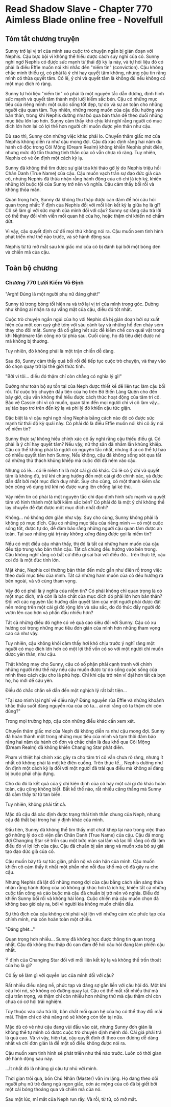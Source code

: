 # Read Shadow Slave - Chapter 770 Aimless Blade online free - Novelfull

## Tóm tắt chương truyện

Sunny trở lại vị trí của mình sau cuộc trò chuyện ngắn bị gián đoạn với Nephis. Cậu bực bội vì không thể hiểu được cách suy nghĩ của cô. Sunny nghi ngờ Nephis có được sức mạnh từ thái độ kỳ lạ này, và tự hỏi liệu đó có phải là điều Effie muốn nói khi nhắc đến "niềm tin" (conviction). Cậu không chắc mình thiếu gì, có phải là ý chí hay quyết tâm không, nhưng cậu tin rằng mình có thừa quyết tâm. Có lẽ, ý chí và quyết tâm là không đủ nếu không có một mục đích rõ ràng.

Sunny tự hỏi liệu "niềm tin" có phải là một nguyên tắc dẫn đường, định hình sức mạnh và quyết tâm thành một lưỡi kiếm sắc bén. Cậu có những mục tiêu của riêng mình: một cuộc sống tốt đẹp, tự do và sự an toàn cho những người cậu quan tâm. Tuy nhiên, những mong muốn của cậu đều hướng vào bản thân, trong khi Nephis dường như bỏ qua bản thân để theo đuổi những mục tiêu lớn lao hơn. Sunny cảm thấy khó chịu khi nghĩ rằng người có mục đích lớn hơn lại có lợi thế hơn người chỉ muốn được yên thân như cậu.

Dù sao thì, Sunny còn những việc khác phải lo. Chuyến thăm giấc mơ của Nephis không diễn ra như cậu mong đợi. Cậu đã xác định rằng hai năm du hành cô độc trong Cõi Mộng (Dream Realm) không khiến Nephis phát điên, nhưng mức độ tổn thương tinh thần của cô vẫn chưa rõ ràng. Tuy nhiên, Nephis có vẻ ổn định một cách kỳ lạ.

Sunny đã không thể tìm được sự giải tỏa khi tháo gỡ lý do Nephis triệu hồi Chân Danh (True Name) của cậu. Cậu muốn vạch trần sự đạo đức giả của cô, nhưng Nephis đã thừa nhận rằng hành động của cô chỉ là ích kỷ, khiến những lời buộc tội của Sunny trở nên vô nghĩa. Cậu cảm thấy bối rối và không thỏa mãn.

Quan trọng hơn, Sunny đã không thu thập được can đảm để hỏi câu hỏi quan trọng nhất: Ý định của Nephis đối với mối liên kết kỳ lạ giữa họ là gì? Cô sẽ làm gì với sức mạnh của mình đối với cậu? Sunny sợ rằng câu trả lời có thể thay đổi vĩnh viễn mối quan hệ của họ, hoặc thậm chí khiến nó chấm dứt.

Vì vậy, cậu quyết định cứ để mọi thứ không nói ra. Cậu muốn xem tình hình phát triển như thế nào trước, và sẽ hành động sau.

Nephis từ từ mở mắt sau khi giấc mơ của cô bị đánh bại bởi một bóng đen và chiến mã của cậu.

## Toàn bộ chương

### Chương 770 Lưỡi Kiếm Vô Định

"Argh! Đúng là một người phụ nữ đáng ghét!"

Sunny từ trong bóng tối hiện ra và trở lại vị trí của mình trong góc. Dường như không ai nhận ra sự vắng mặt của cậu, điều đó tốt nhất.

Cuộc trò chuyện ngắn ngủi của họ với Nephis đã bị gián đoạn bởi sự xuất hiện của một con quỷ ghê tởm với sáu cánh tay và những hố đen cháy sém thay cho đôi mắt. Sunny đã cố gắng hết sức để kiềm chế con quái vật trong khi Nightmare tấn công nó từ phía sau. Cuối cùng, họ đã tiêu diệt được nó mà không bị thương.

Tuy nhiên, đó không phải là một trận chiến dễ dàng.

Sau đó, Sunny cảm thấy quá bối rối để tiếp tục cuộc trò chuyện, và thay vào đó chọn quay trở lại thế giới thức tỉnh.

"Bởi vì tôi... điều đó thậm chí còn chẳng có nghĩa lý gì!"

Dường như toàn bộ sự tồn tại của Neph được thiết kế để liên tục làm cậu bối rối. Từ cuộc trò chuyện đầu tiên của họ trên Bờ Biển Lãng Quên cho đến bây giờ, cậu vẫn không thể hiểu được cách thức hoạt động của tâm trí cô. Bảo vệ Cassie chỉ vì cô muốn, quan tâm đến mọi người chỉ vì cô làm vậy... sự táo bạo trơ trẽn đến kỳ lạ và phi lý đó khiến cậu tức giận.

Đặc biệt là vì cậu nghi ngờ rằng Nephis bằng cách nào đó có được sức mạnh từ thái độ kỳ quái này. Có phải đó là điều Effie muốn nói khi cô ấy nói về niềm tin?

Sunny thực sự không hiểu chính xác cô ấy nghĩ rằng cậu thiếu điều gì. Có phải là ý chí hay quyết tâm? Nếu vậy, nữ thợ săn đã nhầm lẫn khủng khiếp. Cậu có thể không phải là người có nguyên tắc nhất, nhưng ít ai có thể tự hào có nhiều quyết tâm hơn Sunny. Nếu không, cậu đã không sống sót qua tất cả những thử thách khủng khiếp mà cuộc đời đã ném vào cậu.

Nhưng có lẽ... có lẽ niềm tin là một cái gì đó khác. Có lẽ có ý chí và quyết tâm là không đủ, trừ khi chúng hướng đến một cái gì đó chính xác, và được dẫn dắt bởi một mục đích duy nhất. Suy cho cùng, có một thanh kiếm sắc bén cũng vô dụng trừ khi nó được vung lên chống lại kẻ thù.

Vậy niềm tin có phải là một nguyên tắc chỉ đạo định hình sức mạnh và quyết tâm vô hình thành một lưỡi kiếm sắc bén? Có phải đó là một ý chí không thể lay chuyển để đạt được một mục đích nhất định?

Không... nó không đơn giản như vậy. Suy cho cùng, Sunny không phải là không có mục đích. Cậu có những mục tiêu của riêng mình — có một cuộc sống tốt, được tự do, để đảm bảo rằng những người cậu quan tâm được an toàn. Tại sao những giá trị này không xứng đáng được gọi là niềm tin?

Nếu có một điều cậu nhận thấy, thì đó là tất cả những ham muốn của cậu đều tập trung vào bản thân cậu. Tất cả chúng đều hướng vào bên trong. Cậu không nghĩ rằng có bất cứ điều gì sai trái với điều đó... trên thực tế, cậu coi đó là một đức tính lớn.

Mặt khác, Nephis coi thường bản thân đến mức gần như điên rồ trong việc theo đuổi mục tiêu của mình. Tất cả những ham muốn của cô đều hướng ra bên ngoài, và vô cùng tham vọng.

Vậy đó có phải là ý nghĩa của niềm tin? Có phải không chỉ quan trọng là có một mục đích, mà còn là bản chất của mục đích đó phải lớn hơn bản thân? Đối với các nguyên tắc hướng dẫn quyết tâm của một người phải được đặt nền móng trên một cái gì đó rộng lớn và sâu sắc, do đó thúc đẩy người đó vươn lên cao hơn và phấn đấu nhiều hơn?

Tất cả những điều đó nghe có vẻ quá cao siêu đối với Sunny. Cậu có xu hướng coi trọng những mục tiêu đơn giản của mình hơn những tham vọng cao cả như vậy.

Tuy nhiên, cậu không khỏi cảm thấy hơi khó chịu trước ý nghĩ rằng một người có mục đích lớn hơn có một lợi thế vốn có so với một người chỉ muốn được yên thân, như cậu.

Thật không may cho Sunny, cậu có số phận phải cạnh tranh với chính những người như thế này nếu cậu muốn được tự do sống cuộc sống của mình theo cách cậu cho là phù hợp. Chỉ khi cậu trở nên vĩ đại hơn tất cả bọn họ, họ mới để cậu yên.

Điều đó chắc chắn sẽ dẫn đến một nghịch lý rất bất tiện...

"Tại sao mình lại nghĩ về điều này? Đáng nguyền rủa Effie và những khoảnh khắc thấu suốt đáng nguyền rủa của cô ta... ai nói rằng cô ta thậm chí còn đúng?"

Trong mọi trường hợp, cậu còn những điều khác cần xem xét.

Chuyến thăm giấc mơ của Neph đã không diễn ra như cậu mong đợi. Sunny đã hoàn thành một trong những mục tiêu của mình và tạm thời đảm bảo rằng hai năm du hành cô đơn và chắc chắn là đau khổ qua Cõi Mộng (Dream Realm) đã không khiến Changing Star phát điên.

Phạm vi thiệt hại chính xác gây ra cho tâm trí cô vẫn chưa rõ ràng, nhưng ít nhất cô không phải là một kẻ điên cuồng. Trên thực tế... Nephis dường như ổn định một cách kỳ lạ đối với một người đã trải qua điều mà không ai đáng bị buộc phải chịu đựng.

Cho dù đó là kết quả của ý chí kiên định của cô hay một cái gì đó khác hoàn toàn, cậu cũng không biết. Bất kể thế nào, rất nhiều căng thẳng mà Sunny đã cảm thấy từ từ tan biến.

Tuy nhiên, không phải tất cả.

Mặc dù cậu đã xác định được trạng thái tinh thần chung của Neph, nhưng cậu đã thất bại trong hai ý định khác của mình.

Đầu tiên, Sunny đã không thể tìm thấy một chút khép lại nào trong việc tháo gỡ những lý do cô viện dẫn Chân Danh (True Name) của cậu. Cậu đã mong đợi Changing Star sẽ trốn sau một bức màn sai lầm và lạc lối rằng cô đã làm điều đó vì lợi ích của cậu. Cậu đã chuẩn bị sẵn sàng và muốn xóa bỏ sự giả tạo đạo đức giả của cô.

Cậu muốn bày tỏ sự tức giận, phẫn nộ và oán hận của mình. Cậu muốn khiến cô cảm thấy ít nhất một phần nhỏ nỗi đau khổ mà cô đã gây ra cho cậu.

Nhưng Nephis đã lật đổ những mong đợi của cậu bằng cách sẵn sàng thừa nhận rằng hành động của cô không gì khác hơn là ích kỷ, khiến tất cả những cuộc tấn công và cáo buộc mà cậu đã chuẩn bị trở nên vô nghĩa. Điều đó khiến Sunny bối rối và không hài lòng. Cuộc chiến mà cậu muốn chọn đã không bao giờ xảy ra, bởi vì người kia không muốn chiến đấu.

Sự thù địch của cậu không chỉ phải vật lộn với những cảm xúc phức tạp của chính mình, mà còn hoàn toàn một chiều.

"Đáng ghét..."

Quan trọng hơn nhiều... Sunny đã không học được thông tin quan trọng nhất. Cậu đã không thu thập đủ can đảm để hỏi câu hỏi đang làm phiền cậu nhất.

Ý định của Changing Star đối với mối liên kết kỳ lạ và không thể trốn thoát của họ là gì?

Cô ấy sẽ làm gì với quyền lực của mình đối với cậu?

Rất nhiều điều nặng nề, phức tạp và đáng sợ gắn liền với câu hỏi đó. Một khi cậu hỏi nó, sẽ không có đường quay lại. Cậu có thể mất rất nhiều thứ mà cậu trân trọng, và thậm chí còn nhiều hơn những thứ mà cậu thậm chí còn chưa có cơ hội trải nghiệm.

Tùy thuộc vào câu trả lời, bản chất mối quan hệ của họ có thể thay đổi mãi mãi. Thậm chí có khả năng nó sẽ không còn tồn tại nữa.

Mặc dù có vẻ như cậu đang vùi đầu vào cát, nhưng Sunny đơn giản là không thể tự mình có được cuộc trò chuyện định mệnh đó. Cái giá phải trả là quá cao. Và vì vậy, hiện tại, cậu quyết định đi theo con đường dễ dàng nhất và chỉ đơn giản là để một số điều không được nói ra.

Cậu muốn xem tình hình sẽ phát triển như thế nào trước. Luôn có thời gian để hành động sau này.

...Ít nhất đó là những gì cậu tự nhủ với mình.

Thời gian trôi qua, bốn Chủ Nhân (Master) vẫn im lặng. Họ đang theo dõi người phụ nữ trẻ đang ngủ ngon giấc, cơn ác mộng của cô đã bị giết bởi một cái bóng thoáng qua và chiến mã của nó.

Sau một lúc, mí mắt của Neph run rẩy. Và rồi, từ từ, cô mở mắt.